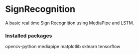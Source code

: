 # SignRecognition

A basic real time Sign Recognition using MediaPipe and LSTM.

### Installed packages 
opencv-python mediapipe matplotlib sklearn tensorflow

